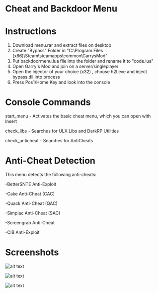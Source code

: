 # Cheat and Backdoor Menu

# Instructions

1. Download menu.rar and extract files on desktop
2. Create "Bypass" Folder in "C:\Program Files (x86)\Steam\steamapps\common\GarrysMod"
3. Put backdoormenu.lua file into the folder and rename it to "code.lua"
4. Open Garry's Mod and join on a server/singleplayer
5. Open the injector of your choice (x32) , choose h2l.exe and inject bypass.dll into process
6. Press Pos1/Home Key and look into the console

# Console Commands

start_menu - Activates the basic cheat menu, which you can open with Insert

check_libs - Searches for ULX Libs and DarkRP Utilities

check_anticheat - Searches for AntiCheats

# Anti-Cheat Detection

This menu detects the following anti-cheats:

-BetterSNTE Anti-Exploit

-Cake Anti-Cheat (CAC)

-Quack Anti-Cheat (QAC)

-Simplac Anti-Cheat (SAC)

-Screengrab Anti-Cheat

-CIB Anti-Exploit

# Screenshots

![alt text](https://i.imgur.com/34w8Kqb.png)

![alt text](https://i.imgur.com/iAzLp0Z.png)

![alt text](https://i.imgur.com/UxjhGOF.png)

